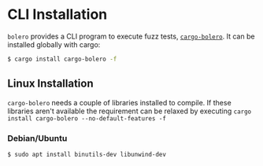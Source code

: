 # CLI Installation

`bolero` provides a CLI program to execute fuzz tests, [`cargo-bolero`](https://crates.io/crates/cargo-bolero). It can be installed globally with cargo:

```bash
$ cargo install cargo-bolero -f
```

## Linux Installation

`cargo-bolero` needs a couple of libraries installed to compile. If these libraries aren't
available the requirement can be relaxed by executing `cargo install cargo-bolero --no-default-features -f`

### Debian/Ubuntu

```bash
$ sudo apt install binutils-dev libunwind-dev
```
